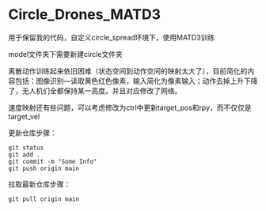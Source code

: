# Circle_Drones_MATD3
用于保留我的代码，自定义circle_spread环境下，使用MATD3训练

model文件夹下需要新建circle文件夹

离散动作训练起来依旧困难（状态空间到动作空间的映射太大了），目前简化的内容包括：图像识别—读取黄色红色像素，输入简化为像素输入；动作去掉上升下降了，无人机们全都保持某一高度。并且对应修改了网络。

速度映射还有些问题，可以考虑修改为ctrl中更新target_pos和rpy，而不仅仅是target_vel



更新仓库步骤：

```shell
git status
git add .
git commit -m "Some Info"
git push origin main
```

拉取最新仓库步骤：

```shell
git pull origin main
```

